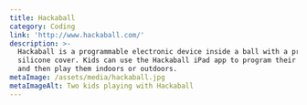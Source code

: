 ```yaml
---
title: Hackaball
category: Coding
link: 'http://www.hackaball.com/'
description: >-
  Hackaball is a programmable electronic device inside a ball with a protective
  silicone cover. Kids can use the Hackaball iPad app to program their Hackaball
  and then play them indoors or outdoors.
metaImage: /assets/media/hackaball.jpg
metaImageAlt: Two kids playing with Hackaball
---
```

